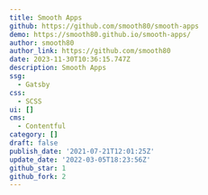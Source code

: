 ```yaml
---
title: Smooth Apps
github: https://github.com/smooth80/smooth-apps
demo: https://smooth80.github.io/smooth-apps/
author: smooth80
author_link: https://github.com/smooth80
date: 2023-11-30T10:36:15.747Z
description: Smooth Apps
ssg:
  - Gatsby
css:
  - SCSS
ui: []
cms:
  - Contentful
category: []
draft: false
publish_date: '2021-07-21T12:01:25Z'
update_date: '2022-03-05T18:23:56Z'
github_star: 1
github_fork: 2
---
```

